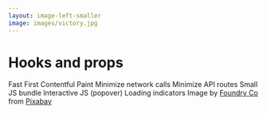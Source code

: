 ```yaml
---
layout: image-left-smaller
image: images/victory.jpg
---
```


<h1 class="h1-small">Hooks and props</h1>

<v-clicks>
<IconBullet class="mt-8" icon="icons/green/thumbs-up.svg">
    Fast First Contentful Paint
</IconBullet>
<IconBullet icon="icons/green/thumbs-up.svg">
    Minimize network calls
</IconBullet>
<IconBullet icon="icons/green/thumbs-up.svg">
    Minimize API routes
</IconBullet>
<IconBullet icon="icons/green/thumbs-up.svg">
    Small JS bundle
</IconBullet>
<IconBullet icon="icons/green/thumbs-up.svg">
    Interactive JS (popover)
</IconBullet>
<IconBullet icon="icons/green/thumbs-up.svg">
    Loading indicators
</IconBullet>
</v-clicks>

<Caption>Image by <a href="https://pixabay.com/users/foundry-923783/?utm_source=link-attribution&utm_medium=referral&utm_campaign=image&utm_content=862985">Foundry Co</a> from <a href="https://pixabay.com//?utm_source=link-attribution&utm_medium=referral&utm_campaign=image&utm_content=862985">Pixabay</a></Caption>

<!-- <h1 class="h1-small">Form / Action Hooks</h1>
Experimental APIs ahead

<div class="featured">Pros</div>

- simpler code
    - replace useSWR calls with direct calls to fs
- fewer round-trips to server
- fast FCP
   - loading indication (even component by component!)
- submit form with action that runs on server
- interactive JS 
    - with client component (popover)
    - no network calls
- loading indicator while waiting for action to complete
    - no additional network calls

<div class="featured">Cons</div>
**none**

two client components: 
    - avatar
    - loading (child of CommentEntry and within form) -->
